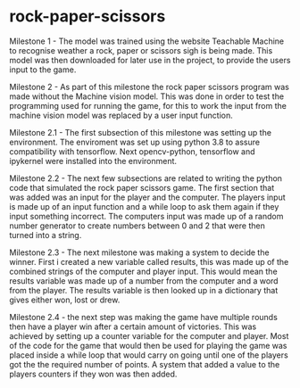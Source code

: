 # rock-paper-scissors

Milestone 1 -
The model was trained using the website Teachable Machine to recognise weather a rock, paper or scissors sigh is being made. This model was then downloaded for later use in the project, to provide the users input to the game.

Milestone 2 - As part of this milestone the rock paper scissors program was made without the Machine vision model. This was done in order to test the programming used for running the game, for this to work the input from the machine vision model was replaced by a user input function.

Milestone 2.1 - The first subsection of this milestone was setting up the environment. The enviroment was set up using python 3.8 to assure compatibility with tensorflow. Next opencv-python, tensorflow and ipykernel were installed into the environment.

Milestone 2.2 - The next few subsections are related to writing the python code that simulated the rock paper scissors game. The first section that was added was an input for the player and the computer. The players input is made up of an input function and a while loop to ask them again if they input something incorrect. The computers input was made up of a random number generator to create numbers between 0 and 2 that were then turned into a string.

Milestone 2.3 - The next milestone was making a system to decide the winner. First i created a new variable called results, this was made up of the combined strings of the computer and player input. This would mean the results variable was made up of a number from the computer and a word from the player. The results variable is then looked up in a dictionary that gives either won, lost or drew.

Milestone 2.4 - the next step was making the game have multiple rounds then have a player win after a certain amount of victories. This was achieved by setting up a counter variable for the computer and player. Most of the code for the game that would then be used for playing the game was placed inside a while loop that would carry on going until one of the players got the the required number of points. A system that added a value to the players counters if they won was then added.
